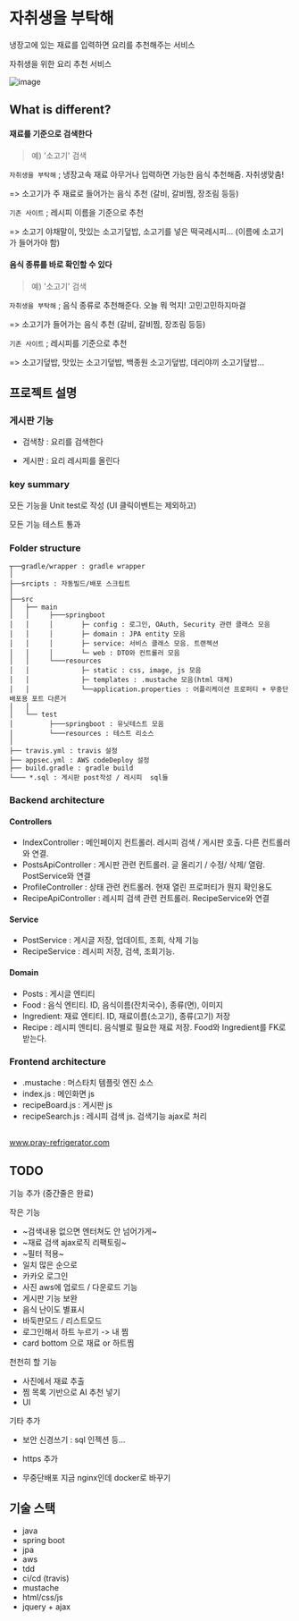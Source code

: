 # 자취생을 부탁해

냉장고에 있는 재료를 입력하면 요리를 추천해주는 서비스

자취생을 위한 요리 추천 서비스

![image](https://user-images.githubusercontent.com/26290571/80666495-595b9f80-8ad7-11ea-93ce-c0a779204c9b.png)



## What is different?

#### 재료를 기준으로 검색한다

> 예) '소고기' 검색

`자취생을 부탁해` ; 냉장고속 재료 아무거나 입력하면 가능한 음식 추천해줌. 자취생맞춤!

  => 소고기가 주 재료로 들어가는 음식 추천 (갈비, 갈비찜, 장조림 등등)

`기존 사이트` ; 레시피 이름을 기준으로 추천
  
 => 소고기 야채말이, 맛있는 소고기덮밥, 소고기를 넣은 떡국레시피... (이름에 소고기가 들어가야 함)


#### 음식 종류를 바로 확인할 수 있다

> 예) '소고기' 검색

`자취생을 부탁해` ; 음식 종류로 추천해준다. 오늘 뭐 먹지! 고민고민하지마걸

=> 소고기가 들어가는 음식 추천 (갈비, 갈비찜, 장조림 등등)

`기존 사이트` ; 레시피를 기준으로 추천

=> 소고기덮밥, 맛있는 소고기덮밥, 백종원 소고기덮밥, 데리야끼 소고기덮밥...


## 프로젝트 설명


### 게시판 기능

- 검색창 : 요리를 검색한다

- 게시판 : 요리 레시피를 올린다

### key summary

모든 기능을 Unit test로 작성 (UI 클릭이벤트는 제외하고)

모든 기능 테스트 통과

### Folder structure

```
┬──gradle/wrapper : gradle wrapper
│
├──srcipts : 자동빌드/배포 스크립트 
│
├──src
│   ├── main
│   │     ├───springboot
│   │     │       ├─ config : 로그인, OAuth, Security 관련 클래스 모음
│   │     │       ├─ domain : JPA entity 모음
│   │     │       ├─ service: 서비스 클래스 모음. 트랜젝션
│   │     │       └─ web : DTO와 컨트롤러 모음
│   │     └───resources
│   │             ├─ static : css, image, js 모음
│   │             ├─ templates : .mustache 모음(html 대체)
│   │             └──application.properties : 어플리케이션 프로퍼티 + 무중단 배포용 포트 다른거
│   │ 
│   └── test
│         ├───springboot : 유닛테스트 모음
│         └───resources : 테스트 리소스 
│
├── travis.yml : travis 설정
├── appsec.yml : AWS codeDeploy 설정
├── build.gradle : gradle build
└─── *.sql : 게시판 post작성 / 레시피  sql들

```

### Backend architecture

#### Controllers 

- IndexController : 메인페이지 컨트롤러. 레시피 검색 / 게시판 호출. 다른 컨트롤러와 연결.
- PostsApiController : 게시판 관련 컨트롤러. 글 올리기 / 수정/ 삭제/ 열람. PostService와 연결
- ProfileController : 상태 관련 컨트롤러. 현재 열린 프로퍼티가 뭔지 확인용도
- RecipeApiController : 레시피 검색 관련 컨트롤러. RecipeService와 연결

#### Service

- PostService : 게시글 저장, 업데이트, 조회, 삭제 기능
- RecipeService : 레시피 저장, 검색, 조회기능. 

#### Domain

- Posts : 게시글 엔티티
- Food : 음식 엔티티. ID, 음식이름(잔치국수), 종류(면), 이미지
- Ingredient: 재료 엔티티. ID, 재료이름(소고기), 종류(고기) 저장
- Recipe : 레시피 엔티티. 음식별로 필요한 재료 저장. Food와 Ingredient를 FK로 받는다. 


### Frontend architecture

- .mustache : 머스타치 템플릿 엔진 소스
- index.js : 메인화면 js
- recipeBoard.js : 게시판 js
- recipeSearch.js : 레시피 검색 js. 검색기능 ajax로 처리

## 

www.pray-refrigerator.com

## TODO

기능 추가 (중간줄은 완료)

작은 기능

- ~검색내용 없으면 엔터쳐도 안 넘어가게~
- ~재료 검색 ajax로직 리팩토링~ 
- ~필터 적용~
- 일치 많은 순으로 
- 카카오 로그인
- 사진 aws에 업로드 / 다운로드 기능
- 게시판 기능 보완
- 음식 난이도 별표시
- 바둑판모드 / 리스트모드
- 로그인해서 하트 누르기 -> 내 찜
- card bottom 으로 재료 or  하트찜

천천히 할 기능

- 사진에서 재료 추출
- 찜 목록 기반으로 AI 추천 넣기
- UI 


기타 추가

- 보안 신경쓰기 : sql 인젝션 등...
- https 추가

- 무중단배포 지금 nginx인데 docker로 바꾸기


## 기술 스택

- java
- spring boot
- jpa
- aws
- tdd
- ci/cd (travis)
- mustache
- html/css/js
- jquery + ajax
